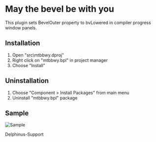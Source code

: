 # May the bevel be with you
This plugin sets BevelOuter property to bvLowered in compiler progress window panels.

## Installation
1. Open "src\mtbbwy.dproj"
2. Right click on "mtbbwy.bpl" in project manager
3. Choose "Install"

## Uninstallation
1. Choose "Component > Install Packages" from main menu
2. Uninstall "mtbbwy.bpl" package

## Sample
![Sample](http://cdn-ak.f.st-hatena.com/images/fotolife/t/tales/20160828/20160828152708.png)

Delphinus-Support
